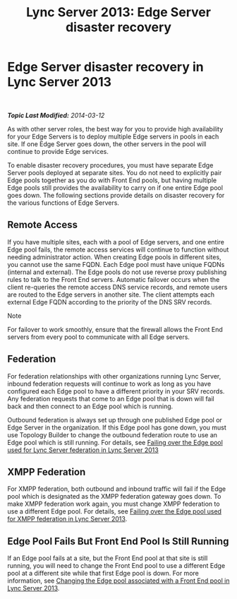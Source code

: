 ﻿---
title: 'Lync Server 2013: Edge Server disaster recovery'
TOCTitle: Edge Server disaster recovery
ms:assetid: 05ec8d26-d167-4a6f-a966-a1f8873cf974
ms:mtpsurl: https://technet.microsoft.com/en-us/library/JJ687960(v=OCS.15)
ms:contentKeyID: 49733545
ms.date: 07/23/2014
mtps_version: v=OCS.15
---

<div data-xmlns="http://www.w3.org/1999/xhtml">

<div class="topic" data-xmlns="http://www.w3.org/1999/xhtml" data-msxsl="urn:schemas-microsoft-com:xslt" data-cs="http://msdn.microsoft.com/en-us/">

<div data-asp="http://msdn2.microsoft.com/asp">

# Edge Server disaster recovery in Lync Server 2013

</div>

<div id="mainSection">

<div id="mainBody">

<span> </span>

_**Topic Last Modified:** 2014-03-12_

As with other server roles, the best way for you to provide high availability for your Edge Servers is to deploy multiple Edge servers in pools in each site. If one Edge Server goes down, the other servers in the pool will continue to provide Edge services.

To enable disaster recovery procedures, you must have separate Edge Server pools deployed at separate sites. You do not need to explicitly pair Edge pools together as you do with Front End pools, but having multiple Edge pools still provides the availability to carry on if one entire Edge pool goes down. The following sections provide details on disaster recovery for the various functions of Edge Servers.

<div>

## Remote Access

If you have multiple sites, each with a pool of Edge servers, and one entire Edge pool fails, the remote access services will continue to function without needing administrator action. When creating Edge pools in different sites, you cannot use the same FQDN. Each Edge pool must have unique FQDNs (internal and external). The Edge pools do not use reverse proxy publishing rules to talk to the Front End servers. Automatic failover occurs when the client re-queries the remote access DNS service records, and remote users are routed to the Edge servers in another site. The client attempts each external Edge FQDN according to the priority of the DNS SRV records.

<div>


> [!NOTE]
> For failover to work smoothly, ensure that the firewall allows the Front End servers from every pool to communicate with all Edge servers.



</div>

</div>

<div>

## Federation

For federation relationships with other organizations running Lync Server, inbound federation requests will continue to work as long as you have configured each Edge pool to have a different priority in your SRV records. Any federation requests that come to an Edge pool that is down will fail back and then connect to an Edge pool which is running.

Outbound federation is always set up through one published Edge pool or Edge Server in the organization. If this Edge pool has gone down, you must use Topology Builder to change the outbound federation route to use an Edge pool which is still running. For details, see [Failing over the Edge pool used for Lync Server federation in Lync Server 2013](lync-server-2013-failing-over-the-edge-pool-used-for-lync-server-federation.md)

</div>

<div>

## XMPP Federation

For XMPP federation, both outbound and inbound traffic will fail if the Edge pool which is designated as the XMPP federation gateway goes down. To make XMPP federation work again, you must change XMPP federation to use a different Edge pool. For details, see [Failing over the Edge pool used for XMPP federation in Lync Server 2013](lync-server-2013-failing-over-the-edge-pool-used-for-xmpp-federation.md).

</div>

<div>

## Edge Pool Fails But Front End Pool Is Still Running

If an Edge pool fails at a site, but the Front End pool at that site is still running, you will need to change the Front End pool to use a different Edge pool at a different site while that first Edge pool is down. For more information, see [Changing the Edge pool associated with a Front End pool in Lync Server 2013](lync-server-2013-changing-the-edge-pool-associated-with-a-front-end-pool.md).

</div>

</div>

<span> </span>

</div>

</div>

</div>

